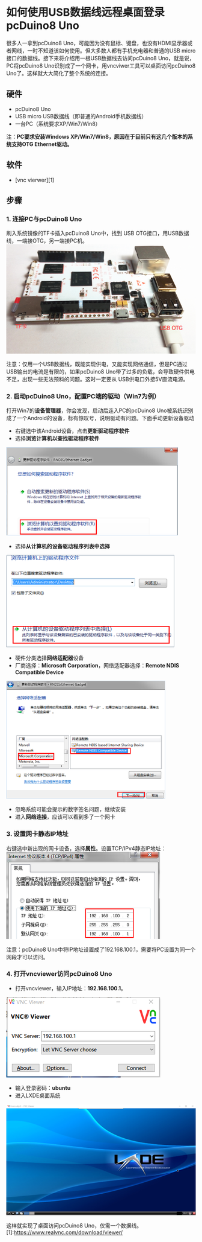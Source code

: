 # 如何使用USB数据线远程桌面登录pcDuino8 Uno

很多人一拿到pcDuino8 Uno，可能因为没有鼠标、键盘，也没有HDMI显示器或者网线，一时不知道该如何使用。但大多数人都有手机充电器和普通的USB micro接口的数据线。接下来将介绍用一根USB数据线去访问pcDuino8 Uno，就是说，PC将pcDuino8 Uno识别成了一个网卡，用vncviwer工具可以桌面访问pcDuino8 Uno了。这样就大大简化了整个系统的连接。

## 硬件
- pcDuino8 Uno
- USB micro USB数据线（即普通的Android手机数据线）
- 一台PC（系统要求XP/Win7/Win8）

注：**PC要求安装Windows XP/Win7/Win8，原因在于目前只有这几个版本的系统支持OTG Ethernet驱动。**

## 软件
- [vnc vierwer][1]

## 步骤

### 1. 连接PC与pcDuino8 Uno
刷入系统镜像的TF卡插入pcDuino8 Uno中，找到 USB OTG接口，用USB数据线，一端接OTG，另一端接PC机。
![usb-otg](/images/usb-otg.png)

注意：仅用一个USB数据线，既能实现供电，又能实现网络通信，但是PC通过USB输出的电流是有限的，如果pcDuino8 Uno带了过多的负载，会导致硬件供电不足，出现一些无法预料的问题。这时一定要从 USB供电口外接5V直流电源。

### 2. 启动pcDuino8 Uno，配置PC端的驱动（Win7为例）
打开Win7的**设备管理器**，你会发现，启动后连入PC的pcDuino8 Uno被系统识别成了一个Android的设备，标有惊叹号，说明驱动有问题。下面手动更新设备驱动
- 右键选中该Android设备，点击**更新驱动程序软件**
- 选择**浏览计算机以查找驱动程序软件**

![](/images/otg1.png)
- 选择**从计算机的设备驱动程序列表中选择**

![](/images/otg2.png)
- 硬件分类选择**网络适配器**设备
- 厂商选择：**Microsoft Corporation**，网络适配器选择：**Remote NDIS Compatible Device**

![](/images/otg3.png)
- 忽略系统可能会提示的数字签名问题，继续安装
- 进入**网络连接**，应该可以看到多了一个网卡

### 3. 设置网卡静态IP地址
右键选中新出现的网卡设备，选择**属性**。设置TCP/IPv4静态IP地址：
![](/images/otg4.png)

注意：pcDuino8 Uno中将IP地址设置成了192.168.100.1，需要将PC设置为同一个网段才可以访问。

### 4. 打开vncviewer访问pcDuino8 Uno
- 打开vncviewer，输入IP地址：**192.168.100.1**。

![](/images/otg5.png)

- 输入登录密码：**ubuntu**
- 进入LXDE桌面系统

![](/images/otg6.png)

这样就实现了桌面访问pcDuino8 Uno，仅需一个数据线。
[1]:https://www.realvnc.com/download/viewer/
